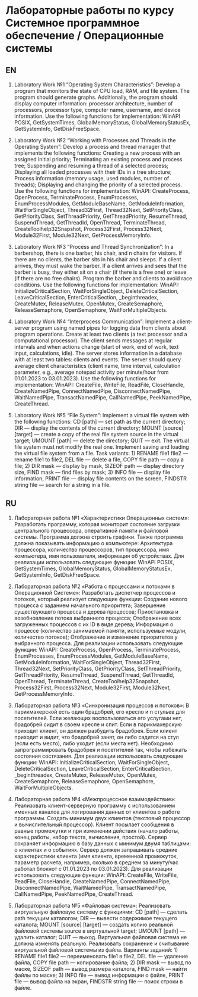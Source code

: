 # Лабораторные работы по курсу Системное программное обеспечение / Операционные системы

## EN

1) Laboratory Work №1 “Operating System Characteristics”: Develop a program that monitors the state of CPU load, RAM, and file system. The program should generate graphs. Additionally, the program should display computer information: processor architecture, number of processors, processor type, computer name, username, and device information. Use the following functions for implementation: WinAPI POSIX, GetSystemTimes, GlobalMemoryStatus, GlobalMemoryStatusEx, GetSystemInfo, GetDiskFreeSpace.
2) Laboratory Work №2 “Working with Processes and Threads in the Operating System”: Develop a process and thread manager that implements the following functions: Creating a new process with an assigned initial priority; Terminating an existing process and process tree; Suspending and resuming a thread of a selected process; Displaying all loaded processes with their IDs in a tree structure; Process information (memory usage, used modules, number of threads); Displaying and changing the priority of a selected process. Use the following functions for implementation: WinAPI: CreateProcess, OpenProcess, TerminateProcess, EnumProcesses, EnumProcessModules, GetModuleBaseName, GetModuleInformation, WaitForSingleObject, Thread32First, Thread32Next, SetPriorityClass, GetPriorityClass, SetThreadPriority, GetThreadPriority, ResumeThread, SuspendThread, GetThreadId, OpenThread, TerminateThread, CreateToolhelp32Snapshot, Process32First, Process32Next, Module32First, Module32Next, GetProcessMemoryInfo.
3) Laboratory Work №3 “Process and Thread Synchronization”: In a barbershop, there is one barber, his chair, and n chairs for visitors. If there are no clients, the barber sits in his chair and sleeps. If a client arrives, they must wake the barber. If a client arrives and sees that the barber is busy, they either sit on a chair (if there is a free one) or leave (if there are no free chairs). Program the barber and clients to avoid race conditions. Use the following functions for implementation: WinAPI: InitializeCriticalSection, WaitForSingleObject, DeleteCriticalSection, LeaveCriticalSection, EnterCriticalSection, _beginthreadex, CreateMutex, ReleaseMutex, OpenMutex, CreateSemaphore, ReleaseSemaphore, OpenSemaphore, WaitForMultipleObjects.
4) Laboratory Work №4 “Interprocess Communication”: Implement a client-server program using named pipes for logging data from clients about program operations. Create at least two clients (a text processor and a computational processor). The client sends messages at regular intervals and when actions change (start of work, end of work, text input, calculations, idle). The server stores information in a database with at least two tables: clients and events. The server should query average client characteristics (client name, time interval, calculation parameter, e.g., average notepad activity per minute/hour from 01.01.2023 to 03.01.2023). Use the following functions for implementation: WinAPI: CreateFile, WriteFile, ReadFile, CloseHandle, CreateNamedPipe, ConnectNamedPipe, DisconnectNamedPipe, WaitNamedPipe, TransactNamedPipe, CallNamedPipe, PeekNamedPipe, CreateThread.

5) Laboratory Work №5 “File System”: Implement a virtual file system with the following functions: CD [path] — set path as the current directory; DIR — display the contents of the current directory; MOUNT [source] [target] — create a copy of the real file system source in the virtual target; UMOUNT [path] — delete the directory; QUIT — exit. The virtual file system must not modify the real one. Implement saving and loading the virtual file system from a file. Task variants: 1) RENAME file1 file2 — rename file1 to file2, DEL file — delete a file, COPY file path — copy a file; 2) DIR mask — display by mask, SIZEOF path — display directory size, FIND mask — find files by mask; 3) INFO file — display file information, PRINT file — display file contents on the screen, FINDSTR string file — search for a string in a file.

## RU

1) Лабораторная работа №1 «Характеристики Операционных систем»: Разработать программу, которая мониторит состояние загрузки центрального процессора, оперативной памяти и файловой системы. Программа должна строить графики. Также программа должна показывать информацию о компьютере: Архитектура процессора, количество процессоров, тип процессора, имя компьютера, имя пользователя, информация об устройствах. Для реализации использовать следующие функции: WinAPI POSIX, GetSystemTimes, GlobalMemoryStatus, GlobalMemoryStatusEx, GetSystemInfo, GetDiskFreeSpace.

2) Лабораторная работа №2 «Работа с процессами и потоками в Операционной Системе»: Разработать диспетчер процессов и потоков, который реализует следующие функции: Создание нового процесса с заданием начального приоритета; Завершение существующего процесса и дерева процессов; Приостановка и возобновление потока выбранного процесса; Отображение всех загруженных процессов с их ID в виде дерева; Информация о процессе (количество занимаемой памяти, используемые модули, количество потоков); Отображение и изменение приоритетов у выбранного процесса. Для реализации использовать следующие функции: WinAPI: CreateProcess, OpenProcess, TerminateProcess, EnumProcesses, EnumProcessModules, GetModuleBaseName, GetModuleInformation, WaitForSingleObject, Thread32First, Thread32Next, SetPriorityClass, GetPriorityClass, SetThreadPriority, GetThreadPriority, ResumeThread, SuspendThread, GetThreadId, OpenThread, TerminateThread, CreateToolhelp32Snapshot, Process32First, Process32Next, Module32First, Module32Next, GetProcessMemoryInfo.
3) Лабораторная работа №3 «Синхронизация процессов и потоков»: В парикмахерской есть один брадобрей, его кресло и n стульев для посетителей. Если желающих воспользоваться его услугами нет, брадобрей сидит в своем кресле и спит. Если в парикмахерскую приходит клиент, он должен разбудить брадобрея. Если клиент приходит и видит, что брадобрей занят, он либо садится на стул (если есть место), либо уходит (если места нет). Необходимо запрограммировать брадобрея и посетителей так, чтобы избежать состояния состязания. Для реализации использовать следующие функции: WinAPI: InitializeCriticalSection, WaitForSingleObject, DeleteCriticalSection, LeaveCriticalSection, EnterCriticalSection, _beginthreadex, CreateMutex, ReleaseMutex, OpenMutex, CreateSemaphore, ReleaseSemaphore, OpenSemaphore, WaitForMultipleObjects.
4) Лабораторная работа №4 «Межпроцессное взаимодействие»: Реализовать клиент-серверную программу с использованием именных каналов для логирования данных от клиентов о работе программы. Создать минимум двух клиентов (текстовый процессор и вычислительный процессор). Клиент посылает сообщения в равные промежутки и при изменении действия (начало работы, конец работы, набор текста, вычисления, простой). Сервер сохраняет информацию в базу данных с минимум двумя таблицами: о клиентах и о событиях. Сервер должен запрашивать средние характеристики клиента (имя клиента, временной промежуток, параметр расчета, например, сколько в среднем за минуту/час работал блокнот с 01.01.2023 по 03.01.2023). Для реализации использовать следующие функции: WinAPI: CreateFile, WriteFile, ReadFile, CloseHandle, CreateNamedPipe, ConnectNamedPipe, DisconnectNamedPipe, WaitNamedPipe, TransactNamedPipe, CallNamedPipe, PeekNamedPipe, CreateThread.
5) Лабораторная работа №5 «Файловая система»: Реализовать виртуальную файловую систему с функциями: CD [path] — сделать path текущим каталогом; DIR — вывести содержимое текущего каталога; MOUNT [source] [target] — создать копию реальной файловой системы source в виртуальной target; UMOUNT [path] — удалить каталог; QUIT — выход. Виртуальная файловая система не должна изменять реальную. Реализовать сохранение и считывание виртуальной файловой системы из файла. Варианты заданий: 1) RENAME file1 file2 — переименовать file1 в file2, DEL file — удаление файла, COPY file path — копирование файла; 2) DIR mask — вывод по маске, SIZEOF path — вывод размера каталога, FIND mask — найти файлы по маске; 3) INFO file — вывод информации о файле, PRINT file — вывод файла на экран, FINDSTR string file — поиск строки в файле.
